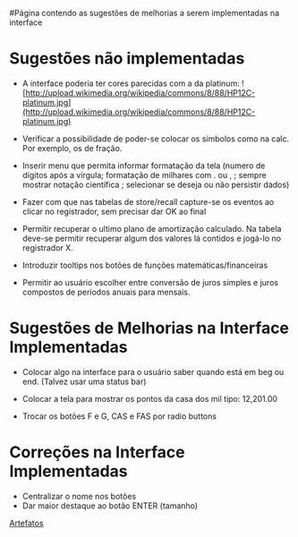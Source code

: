 #Página contendo as sugestões de melhorias a serem implementadas na interface

# Sugestões não implementadas #

  * A interface poderia ter cores parecidas com a da platinum: ![http://upload.wikimedia.org/wikipedia/commons/8/88/HP12C-platinum.jpg](http://upload.wikimedia.org/wikipedia/commons/8/88/HP12C-platinum.jpg)

  * Verificar a possibilidade de poder-se colocar os símbolos como na calc. Por exemplo, os de fração.

  * Inserir menu que permita informar formatação da tela (numero de dígitos após a vírgula;  formatação de milhares com . ou , ; sempre mostrar notação científica ; selecionar se deseja ou não persistir dados)

  * Fazer com que nas tabelas de store/recall capture-se os eventos ao clicar no registrador, sem precisar dar OK ao final

  * Permitir recuperar o ultimo plano de amortização calculado. Na tabela deve-se permitir recuperar algum dos valores lá contidos e jogá-lo no registrador X.

  * Introduzir tooltips nos botões de funções matemáticas/financeiras

  * Permitir ao usuário escolher entre conversão de juros simples e juros compostos de períodos anuais para mensais.

# Sugestões de Melhorias na Interface Implementadas #

  * Colocar algo na interface para o usuário saber quando está em beg ou end. (Talvez usar uma status bar)

  * Colocar a tela para mostrar os pontos da casa dos mil tipo: 12,201.00

  * Trocar os botões F e G, CAS e FAS por radio buttons

# Correções na Interface Implementadas #

  * Centralizar o nome nos botões
  * Dar maior destaque ao botão ENTER (tamanho)



[Artefatos](artefatos.md)